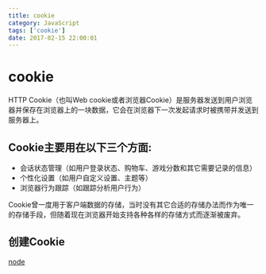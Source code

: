 ```yaml
---
title: cookie
category: JavaScript
tags: ['cookie']
date: 2017-02-15 22:00:01
---
```

# cookie

HTTP Cookie（也叫Web cookie或者浏览器Cookie）是服务器发送到用户浏览器并保存在浏览器上的一块数据，它会在浏览器下一次发起请求时被携带并发送到服务器上。


## Cookie主要用在以下三个方面:

- 会话状态管理（如用户登录状态、购物车、游戏分数和其它需要记录的信息）
- 个性化设置（如用户自定义设置、主题等）
- 浏览器行为跟踪（如跟踪分析用户行为）

Cookie曾一度用于客户端数据的存储，当时没有其它合适的存储办法而作为唯一的存储手段，但随着现在浏览器开始支持各种各样的存储方式而逐渐被废弃。


## 创建Cookie
[node](https://nodejs.org/dist/latest-v8.x/docs/api/http.html#http_response_setheader_name_value)

